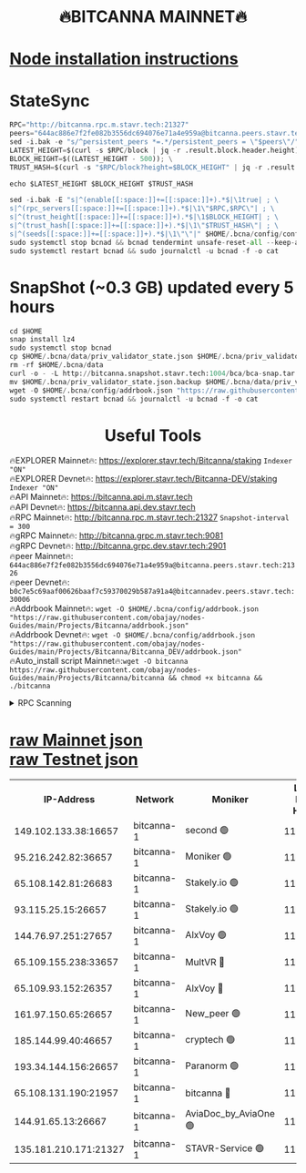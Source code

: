 <h1 align="center"> 🔥BITCANNA MAINNET🔥</h1>


[Node installation instructions](https://github.com/obajay/nodes-Guides/tree/main/Projects/Bitcanna)
=

# StateSync
```python
RPC="http://bitcanna.rpc.m.stavr.tech:21327"
peers="644ac886e7f2fe082b3556dc694076e71a4e959a@bitcanna.peers.stavr.tech:21326"
sed -i.bak -e "s/^persistent_peers *=.*/persistent_peers = \"$peers\"/" $HOME/.bcna/config/config.toml
LATEST_HEIGHT=$(curl -s $RPC/block | jq -r .result.block.header.height); \
BLOCK_HEIGHT=$((LATEST_HEIGHT - 500)); \
TRUST_HASH=$(curl -s "$RPC/block?height=$BLOCK_HEIGHT" | jq -r .result.block_id.hash)

echo $LATEST_HEIGHT $BLOCK_HEIGHT $TRUST_HASH

sed -i.bak -E "s|^(enable[[:space:]]+=[[:space:]]+).*$|\1true| ; \
s|^(rpc_servers[[:space:]]+=[[:space:]]+).*$|\1\"$RPC,$RPC\"| ; \
s|^(trust_height[[:space:]]+=[[:space:]]+).*$|\1$BLOCK_HEIGHT| ; \
s|^(trust_hash[[:space:]]+=[[:space:]]+).*$|\1\"$TRUST_HASH\"| ; \
s|^(seeds[[:space:]]+=[[:space:]]+).*$|\1\"\"|" $HOME/.bcna/config/config.toml
sudo systemctl stop bcnad && bcnad tendermint unsafe-reset-all --keep-addr-book
sudo systemctl restart bcnad && sudo journalctl -u bcnad -f -o cat
```
# SnapShot (~0.3 GB) updated every 5 hours
```python
cd $HOME
snap install lz4
sudo systemctl stop bcnad
cp $HOME/.bcna/data/priv_validator_state.json $HOME/.bcna/priv_validator_state.json.backup
rm -rf $HOME/.bcna/data
curl -o - -L http://bitcanna.snapshot.stavr.tech:1004/bca/bca-snap.tar.lz4 | lz4 -c -d - | tar -x -C $HOME/.bcna --strip-components 2
mv $HOME/.bcna/priv_validator_state.json.backup $HOME/.bcna/data/priv_validator_state.json
wget -O $HOME/.bcna/config/addrbook.json "https://raw.githubusercontent.com/obajay/nodes-Guides/main/Projects/Bitcanna/addrbook.json"
sudo systemctl restart bcnad && journalctl -u bcnad -f -o cat
```

 <h1 align="center"> Useful Tools</h1>

🔥EXPLORER Mainnet🔥:    https://explorer.stavr.tech/Bitcanna/staking          `Indexer "ON"` \
🔥EXPLORER Devnet🔥:     https://explorer.stavr.tech/Bitcanna-DEV/staking     `Indexer "ON"` \
🔥API Mainnet🔥:         https://bitcanna.api.m.stavr.tech \
🔥API Devnet🔥:          https://bitcanna.api.dev.stavr.tech \
🔥RPC Mainnet🔥:         http://bitcanna.rpc.m.stavr.tech:21327         `Snapshot-interval = 300` \
🔥gRPC Mainnet🔥:        http://bitcanna.grpc.m.stavr.tech:9081 \
🔥gRPC Devnet🔥:         http://bitcanna.grpc.dev.stavr.tech:2901 \
🔥peer Mainnet🔥:        `644ac886e7f2fe082b3556dc694076e71a4e959a@bitcanna.peers.stavr.tech:21326` \
🔥peer Devnet🔥:         `b0c7e5c69aaf00626baaf7c59370029b587a91a4@bitcannadev.peers.stavr.tech:30006` \
🔥Addrbook Mainnet🔥:    ```wget -O $HOME/.bcna/config/addrbook.json "https://raw.githubusercontent.com/obajay/nodes-Guides/main/Projects/Bitcanna/addrbook.json"``` \
🔥Addrbook Devnet🔥:    ```wget -O $HOME/.bcna/config/addrbook.json "https://raw.githubusercontent.com/obajay/nodes-Guides/main/Projects/Bitcanna/Bitcanna_DEV/addrbook.json"``` \
🔥Auto_install script Mainnet🔥:```wget -O bitcanna https://raw.githubusercontent.com/obajay/nodes-Guides/main/Projects/Bitcanna/bitcanna && chmod +x bitcanna && ./bitcanna```



<details>
<summary>RPC Scanning</summary>

<h2 align="center"> We scan nodes in real time every 4 hours. And we provide the final result of RPC endpoints.
We cannot influence the operation of these nodes in any way. </h2>


```python
If Voting Power is higher than 0 --> then the Node is a validator of the network and may be subject to attack and be a potential threat to the chain.
```
```python
We marked such validators with a red symbol
```

</details>

[raw Mainnet json](https://rpc-check.bcam.stavr.tech/bcam/rpc-bcam-result.json) \
[raw Testnet json](https://github.com/obajay/StateSync-snapshots/tree/main/Projects/Bitcanna/Rpc-Check-Testnet)
=



<table><tr><th>IP-Address</th><th>Network</th><th>Moniker</th><th>Latest Block Height</th><th>Earliest Block Height</th><th>Catching Up</th><th>Tx Index</th><th>Voting Power</th><th>Scan Time</th></tr><tr><td>149.102.133.38:16657</td><td>bitcanna-1</td><td>second 🟢</td><td>11795222</td><td>1</td><td>False</td><td>on</td><td>0</td><td>2023-12-22T22:59:23.602388077UTC</td></tr><tr><td>95.216.242.82:36657</td><td>bitcanna-1</td><td>Moniker 🟢</td><td>11795212</td><td>5776907</td><td>False</td><td>on</td><td>0</td><td>2023-12-22T22:58:29.053265622UTC</td></tr><tr><td>65.108.142.81:26683</td><td>bitcanna-1</td><td>Stakely.io 🟢</td><td>11795216</td><td>6152001</td><td>False</td><td>on</td><td>0</td><td>2023-12-22T22:58:50.721260214UTC</td></tr><tr><td>93.115.25.15:26657</td><td>bitcanna-1</td><td>Stakely.io 🟢</td><td>11795215</td><td>6520001</td><td>False</td><td>on</td><td>0</td><td>2023-12-22T22:58:44.162082713UTC</td></tr><tr><td>144.76.97.251:27657</td><td>bitcanna-1</td><td>AlxVoy 🟢</td><td>11795220</td><td>8805201</td><td>False</td><td>on</td><td>0</td><td>2023-12-22T22:59:13.890495699UTC</td></tr><tr><td>65.109.155.238:33657</td><td>bitcanna-1</td><td>MultVR 🔴</td><td>11795217</td><td>9933415</td><td>False</td><td>on</td><td>350219</td><td>2023-12-22T22:58:57.686943957UTC</td></tr><tr><td>65.109.93.152:26357</td><td>bitcanna-1</td><td>AlxVoy 🔴</td><td>11795222</td><td>10824001</td><td>False</td><td>on</td><td>1391603</td><td>2023-12-22T22:59:24.288353919UTC</td></tr><tr><td>161.97.150.65:26657</td><td>bitcanna-1</td><td>New_peer 🟢</td><td>11795216</td><td>11334001</td><td>False</td><td>on</td><td>0</td><td>2023-12-22T22:58:51.120117211UTC</td></tr><tr><td>185.144.99.40:46657</td><td>bitcanna-1</td><td>cryptech 🟢</td><td>11795212</td><td>11528001</td><td>False</td><td>on</td><td>0</td><td>2023-12-22T22:58:26.570701968UTC</td></tr><tr><td>193.34.144.156:26657</td><td>bitcanna-1</td><td>Paranorm 🟢</td><td>11795218</td><td>11645501</td><td>False</td><td>on</td><td>0</td><td>2023-12-22T22:59:02.514652888UTC</td></tr><tr><td>65.108.131.190:21957</td><td>bitcanna-1</td><td>bitcanna 🔴</td><td>11795218</td><td>11695218</td><td>False</td><td>on</td><td>408543</td><td>2023-12-22T22:59:02.178045851UTC</td></tr><tr><td>144.91.65.13:26667</td><td>bitcanna-1</td><td>AviaDoc_by_AviaOne 🟢</td><td>11795219</td><td>11780001</td><td>False</td><td>on</td><td>0</td><td>2023-12-22T22:59:09.182901402UTC</td></tr><tr><td>135.181.210.171:21327</td><td>bitcanna-1</td><td>STAVR-Service 🟢</td><td>11795220</td><td>11794001</td><td>False</td><td>on</td><td>0</td><td>2023-12-22T22:59:13.646122477UTC</td></tr></table>
